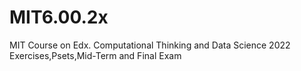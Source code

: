 # MIT6.00.2x
MIT Course on Edx.
Computational Thinking and Data Science 2022
Exercises,Psets,Mid-Term and Final Exam
